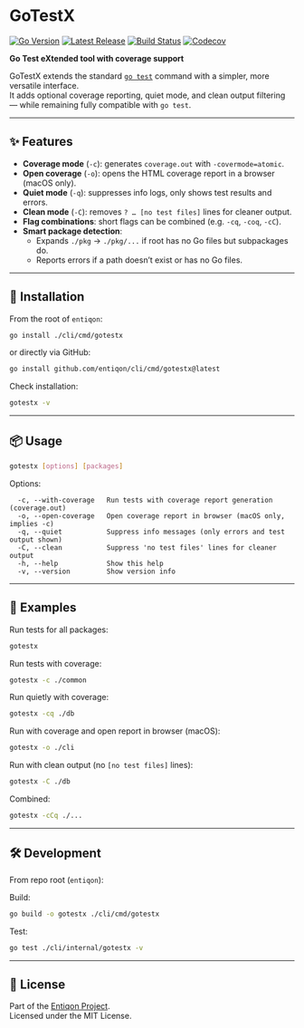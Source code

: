 # GoTestX

[![Go Version](https://img.shields.io/badge/Go-1.21%2B-blue)](https://go.dev)
<a href="https://github.com/entiqon/entiqon/releases"><img src="https://img.shields.io/github/v/release/entiqon/entiqon" alt="Latest Release" /></a>
[![Build Status](https://github.com/entiqon/cli/actions/workflows/ci.yml/badge.svg)](https://github.com/entiqon/cli/actions)
[![Codecov](https://codecov.io/gh/entiqon/cli/branch/main/graph/badge.svg)](https://codecov.io/gh/entiqon/cli)

**Go Test eXtended tool with coverage support**

GoTestX extends the standard [`go test`](https://pkg.go.dev/cmd/go#hdr-Test_packages) command with a simpler, more versatile interface.  
It adds optional coverage reporting, quiet mode, and clean output filtering — while remaining fully compatible with `go test`.

---

## ✨ Features

- **Coverage mode** (`-c`): generates `coverage.out` with `-covermode=atomic`.
- **Open coverage** (`-o`): opens the HTML coverage report in a browser (macOS only).
- **Quiet mode** (`-q`): suppresses info logs, only shows test results and errors.
- **Clean mode** (`-C`): removes `? … [no test files]` lines for cleaner output.
- **Flag combinations**: short flags can be combined (e.g. `-cq`, `-coq`, `-cC`).
- **Smart package detection**:
  - Expands `./pkg` → `./pkg/...` if root has no Go files but subpackages do.
  - Reports errors if a path doesn’t exist or has no Go files.

---

## 🚀 Installation

From the root of `entiqon`:

```bash
go install ./cli/cmd/gotestx
```

or directly via GitHub:

```bash
go install github.com/entiqon/cli/cmd/gotestx@latest
```

Check installation:

```bash
gotestx -v
```

---

## 📦 Usage

```bash
gotestx [options] [packages]
```

Options:

```
  -c, --with-coverage   Run tests with coverage report generation (coverage.out)
  -o, --open-coverage   Open coverage report in browser (macOS only, implies -c)
  -q, --quiet           Suppress info messages (only errors and test output shown)
  -C, --clean           Suppress 'no test files' lines for cleaner output
  -h, --help            Show this help
  -v, --version         Show version info
```

---

## 🧪 Examples

Run tests for all packages:

```bash
gotestx
```

Run tests with coverage:

```bash
gotestx -c ./common
```

Run quietly with coverage:

```bash
gotestx -cq ./db
```

Run with coverage and open report in browser (macOS):

```bash
gotestx -o ./cli
```

Run with clean output (no `[no test files]` lines):

```bash
gotestx -C ./db
```

Combined:

```bash
gotestx -cCq ./...
```

---

## 🛠 Development

From repo root (`entiqon`):

Build:

```bash
go build -o gotestx ./cli/cmd/gotestx
```

Test:

```bash
go test ./cli/internal/gotestx -v
```

---

## 📄 License

Part of the [Entiqon Project](https://github.com/entiqon).  
Licensed under the MIT License.